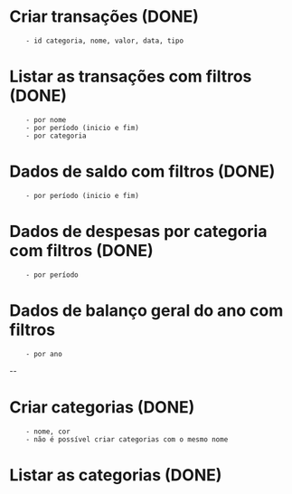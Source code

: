 # Criar transações (DONE)

        - id categoria, nome, valor, data, tipo

# Listar as transações com filtros (DONE)

        - por nome
        - por período (inicio e fim)
        - por categoria

# Dados de saldo com filtros (DONE)

        - por período (inicio e fim)

# Dados de despesas por categoria com filtros (DONE)

        - por período

# Dados de balanço geral do ano com filtros

        - por ano

--

# Criar categorias (DONE)

        - nome, cor
        - não é possível criar categorias com o mesmo nome

# Listar as categorias (DONE)
